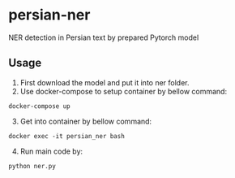 # persian-ner
NER detection in Persian text by prepared Pytorch model


## Usage

1. First download the model and put it into ner folder.
2. Use docker-compose to setup container by bellow command:
```
docker-compose up
```
3. Get into container by bellow command:
```
docker exec -it persian_ner bash
```
4. Run main code by:
```
python ner.py
```


